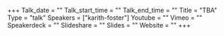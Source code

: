 +++
Talk_date = ""
Talk_start_time = ""
Talk_end_time = ""
Title = "TBA"
Type = "talk"
Speakers = ["karith-foster"]
Youtube = ""
Vimeo = ""
Speakerdeck = ""
Slideshare = ""
Slides = ""
Website = ""
+++